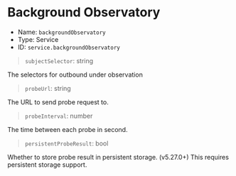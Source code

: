 # Background Observatory
* Name: `backgroundObservatory`
* Type: Service
* ID: `service.backgroundObservatory`

> `subjectSelector`: string

The selectors for outbound under observation

> `probeUrl`: string

The URL to send probe request to.

> `probeInterval`: number

The time between each probe in second.

> `persistentProbeResult`: bool

Whether to store probe result in persistent storage. (v5.27.0+)
This requires persistent storage support.
